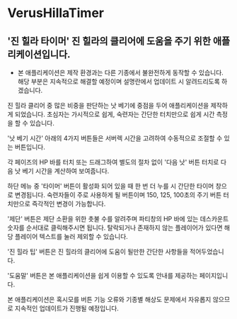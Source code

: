 # VerusHillaTimer
'진 힐라 타이머'
진 힐라의 클리어에 도움을 주기 위한 애플리케이션입니다.
--------------------------------------------------------

* 본 애플리케이션은 제작 환경과는 다른 기종에서 불완전하게 동작할 수 있습니다. 해당 부분은 지속적으로 해결할 예정이며 설명란에서 업데이트 시 알려드리도록 하겠습니다.


진 힐라 클리어 중 많은 비중을 판단하는 낫 베기에 중점을 두어 애플리케이션을 제작하게 되었습니다. 초심자는 가시적으로 쉽게, 숙련자는 간단한 터치만으로 쉽게 시간 측정을 할 수 있습니다.

'낫 베기 시간' 아래의 4가지 버튼들은 서버렉 시간을 고려하여 수동적으로 조절할 수 있는 버튼입니다.

각 페이즈의 HP 바를 터치 또는 드래그하여 별도의 절차 없이 '다음 낫' 버튼 터치로 다음 낫 베기 시간을 계산하여 보여줍니다.

하단 메뉴 중 '타이머' 버튼이 활성화 되어 있을 때 한 번 더 누를 시 간단한 타이머 창으로 변경됩니다. 숙련자들이 주로 사용하게 될 버튼이며 150, 125, 100초의 주기 버튼 터치만으로 즉각적인 변경이 가능합니다.

'제단' 버튼은 제단 소환을 위한 촛불 수를 알려주며 파티창의 HP 바에 있는 데스카운트 숫자를 순서대로 클릭해주시면 됩니다. 탈락되거나 존재하지 않는 플레이어가 있다면 해당 플레이어 텍스트를 눌러 제외할 수 있습니다.

'진 힐라 팁' 버튼은 진 힐라의 클리어에 도움이 될만한 간단한 사항들을 적어두었습니다.

'도움말' 버튼은 본 애플리케이션을 쉽게 이용할 수 있도록 안내를 제공하는 페이지입니다.


본 애플리케이션은 혹시모를 버튼 기능 오류와 기종별 해상도 문제에서 자유롭지 않으므로 지속적인 업데이트가 진행될 예정입니다.
